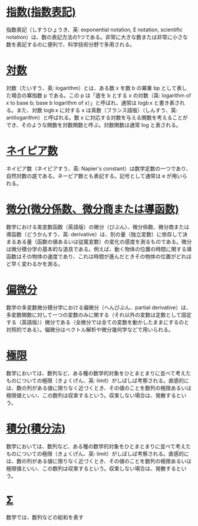# [指数(指数表記)](https://ja.wikipedia.org/wiki/指数表記)
指数表記（しすうひょうき、英: exponential notation, E notation, scientific notation）は、数の表記方法の1つである。非常に大きな数または非常に小さな数を表記するのに便利で、科学技術分野で多用される。

# [対数](https://ja.wikipedia.org/wiki/対数)

対数（たいすう、英: logarithm）とは、ある数 x を数 b の冪乗 bp として表した場合の冪指数 p である。この p は「底を b とする x の対数（英: logarithm of x to base b; base b logarithm of x）」と呼ばれ、通常は logb x と書き表される。また、対数 logb x に対する x は真数（フランス語版）（しんすう、英: antilogarithm）と呼ばれる。数 x に対応する対数を与える関数を考えることができ、そのような関数を対数関数と呼ぶ。対数関数は通常 log と表される。

# [ネイピア数](https://ja.wikipedia.org/wiki/ネイピア数)
ネイピア数（ネイピアすう、英: Napier's constant）は数学定数の一つであり、自然対数の底である。ネーピア数とも表記する。記号として通常は e が用いられる。

# [微分(微分係数、微分商または導函数)](https://ja.wikipedia.org/wiki/微分)

数学における実変数函数（英語版）の微分（びぶん）、微分係数、微分商または導函数（どうかんすう、英: derivative）は、別の量（独立変数）に依存して決まるある量（函数の値あるいは従属変数）の変化の感度を測るものである。微分は微分積分学の基本的な道具である。例えば、動く物体の位置の時間に関する導函数はその物体の速度であり、これは時間が進んだときその物体の位置がどれほど早く変わるかを測る。

# [偏微分](https://ja.wikipedia.org/wiki/偏微分)

数学の多変数微分積分学における偏微分（へんびぶん、partial derivative）は、多変数関数に対して一つの変数のみに関する（それ以外の変数は定数として固定する（英語版））微分である（全微分では全ての変数を動かしたままにするのと対照的である）。偏微分はベクトル解析や微分幾何学などで用いられる。

# [極限](https://ja.wikipedia.org/wiki/極限)

数学においては、数列など、ある種の数学的対象をひとまとまりに並べて考えたものについての極限（きょくげん、英: limit）がしばしば考察される。直感的には、数の列がある値に限りなく近づくとき、その値のことを数列の極限あるいは極限値といい、この数列は収束するという。収束しない場合は、発散するという。

# [積分(積分法)](https://ja.wikipedia.org/wiki/積分法)

数学においては、数列など、ある種の数学的対象をひとまとまりに並べて考えたものについての極限（きょくげん、英: limit）がしばしば考察される。直感的には、数の列がある値に限りなく近づくとき、その値のことを数列の極限あるいは極限値といい、この数列は収束するという。収束しない場合は、発散するという。

# [Σ](https://ja.wikipedia.org/wiki/Σ)

数学では、数列などの総和を表す


